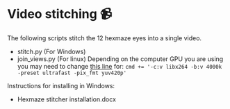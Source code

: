 
# Video stitching :video_camera:

The following scripts stitch the 12 hexmaze eyes into a single video.

- stitch.py  (For Windows)
- join_views.py  (For linux)  Depending on the computer GPU you are using you may need to change [this line](https://github.com/genzellab/HM_RAT/blob/main/video_stitching/join_views.py#L96) for:     `cmd += '-c:v libx264 -b:v 4000k -preset ultrafast -pix_fmt yuv420p'`

Instructions for installing in Windows:

- Hexmaze stitcher installation.docx
